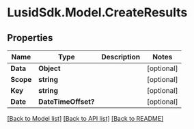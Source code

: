 # LusidSdk.Model.CreateResults
## Properties

Name | Type | Description | Notes
------------ | ------------- | ------------- | -------------
**Data** | **Object** |  | [optional] 
**Scope** | **string** |  | [optional] 
**Key** | **string** |  | [optional] 
**Date** | **DateTimeOffset?** |  | [optional] 

[[Back to Model list]](../README.md#documentation-for-models) [[Back to API list]](../README.md#documentation-for-api-endpoints) [[Back to README]](../README.md)

